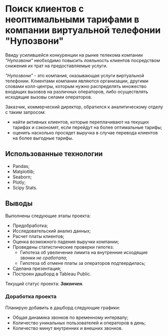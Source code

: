 # Поиск клиентов с неоптимальными тарифами в компании виртуальной телефонии "Нупозвони"
Ввиду усилившейся конкуренции на рынке телекома компании *"Нупозвони"* необходимо повысить лояльность клиентов посредством снижения их трат на предоставляемые услуги.

*"Нупозвони"* - это компания, оказывающая услуги виртуальной телефонии. Клиентами компании являются организации, другими словами колл-центры, которым нужно распределять множество входящих вызовов на различных операторов, либо осуществлять исходящие вызовы силами операторов.

Заказчик, коммерческий директор, обратился к аналитическому отделу с таким запросом:
- найти активных клиентов, которые переплачивают на текущих тарифах и сэкономят, если перейдут на более оптимальные тарифы;
- оценить насколько просядет выручка в случае перевода клиентов на более выгодные тарифы.

## Использованные технологии
- Pandas;
- Matplotlib;
- Seaborn;
- Plotly;
- Scipy Stats.

## Выводы
Выполнены следующие этапы проекта:
- Предобработка;
- Исследовательский анализ данных;
- Расчет платы клиентов;
- Оценка возможного падения выручки компании;
- Проведены статистические проверки гипотез:
    - Гипотеза об увеличение лимита на внутренние исходящие звонки *не сработала*;
    - Гипотеза об отмене платы за операторов подтвердилась;
- Сделана презентация;
- Построен дашборд в Tableau Public.

Текущий статус проекта: ***Закончен***.

### Доработка проекта
Планирую добавить в дашборд следующие графики:
- Общая динамика звонков по временному интервалу;
- Количество уникальных пользователей и операторов в день;
- Количество минут внутренних и внешних звонков.